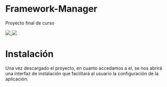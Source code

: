 # Framework-Manager
Proyecto final de curso

<p>
  <a href="https://getcomposer.org" alt="Composer" rel="nofollow">
    <img src="https://img.shields.io/badge/requisitos-composer-red">
  </a>
  <a href="https://nodejs.org" alt="Nodejs" rel="nofollow">
    <img src="https://img.shields.io/badge/requisitos-nodejs-red">
  </a>  
</p>

# Instalación
Una vez descargado el proyecto, en cuanto accedamos a el, se nos abrirá una interfaz de instalación que facilitará al usuario la configuración de la aplicación.
